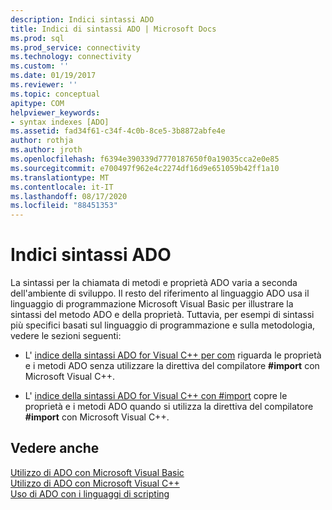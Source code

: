 ```yaml
---
description: Indici sintassi ADO
title: Indici di sintassi ADO | Microsoft Docs
ms.prod: sql
ms.prod_service: connectivity
ms.technology: connectivity
ms.custom: ''
ms.date: 01/19/2017
ms.reviewer: ''
ms.topic: conceptual
apitype: COM
helpviewer_keywords:
- syntax indexes [ADO]
ms.assetid: fad34f61-c34f-4c0b-8ce5-3b8872abfe4e
author: rothja
ms.author: jroth
ms.openlocfilehash: f6394e390339d7770187650f0a19035cca2e0e85
ms.sourcegitcommit: e700497f962e4c2274df16d9e651059b42ff1a10
ms.translationtype: MT
ms.contentlocale: it-IT
ms.lasthandoff: 08/17/2020
ms.locfileid: "88451353"
---
```

# <a name="ado-syntax-indexes"></a>Indici sintassi ADO
La sintassi per la chiamata di metodi e proprietà ADO varia a seconda dell'ambiente di sviluppo. Il resto del riferimento al linguaggio ADO usa il linguaggio di programmazione Microsoft Visual Basic per illustrare la sintassi del metodo ADO e della proprietà. Tuttavia, per esempi di sintassi più specifici basati sul linguaggio di programmazione e sulla metodologia, vedere le sezioni seguenti:  
  
-   L' [indice della sintassi ADO for Visual C++ per com](../../../ado/reference/ado-api/ado-for-visual-c-syntax-index-for-com.md) riguarda le proprietà e i metodi ADO senza utilizzare la direttiva del compilatore **#import** con Microsoft Visual C++.  
  
-   L' [indice della sintassi ADO for Visual C++ con #import](../../../ado/reference/ado-api/ado-for-visual-c-syntax-index-with-sharpimport.md) copre le proprietà e i metodi ADO quando si utilizza la direttiva del compilatore **#import** con Microsoft Visual C++.  
  
## <a name="see-also"></a>Vedere anche  
 [Utilizzo di ADO con Microsoft Visual Basic](../../../ado/guide/appendixes/using-ado-with-microsoft-visual-basic.md)   
 [Utilizzo di ADO con Microsoft Visual C++](../../../ado/guide/appendixes/using-ado-with-microsoft-visual-c.md)   
 [Uso di ADO con i linguaggi di scripting](../../../ado/guide/appendixes/using-ado-with-scripting-languages.md)
